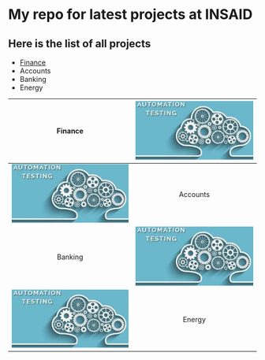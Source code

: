 # My repo for latest projects at INSAID
## Here is the list of all projects
- [Finance](https://github.com/SandhyaRaniM/Demo/tree/master/finance-project)
- Accounts
- Banking
- Energy

|  Finance | [![Automation](https://raw.githubusercontent.com/SandhyaRaniM/Demo/master/images/MyImage.jpg "Automation")](http://MyImage "Automation") |
| :------------: | :------------: |
| [![Accounts](https://raw.githubusercontent.com/SandhyaRaniM/Demo/master/images/MyImage.jpg "Accounts")](http://Account "Accounts")  |  Accounts |
| Banking  |  [![Banking](https://raw.githubusercontent.com/SandhyaRaniM/Demo/master/images/MyImage.jpg "Banking")](http://Banking "Banking") |
|[![Energy](https://raw.githubusercontent.com/SandhyaRaniM/Demo/master/images/MyImage.jpg "Energy")](http://Energy "Energy")   | Energy  |


